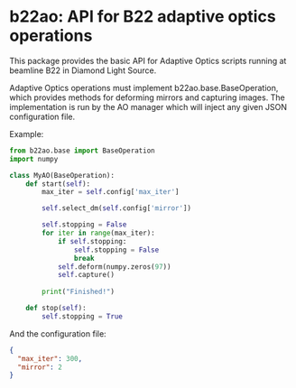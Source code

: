 # b22ao: API for B22 adaptive optics operations

This package provides the basic API for Adaptive Optics scripts running at beamline B22 in Diamond Light Source.

Adaptive Optics operations must implement b22ao.base.BaseOperation, which provides methods for deforming mirrors and
capturing images. The implementation is run by the AO manager which will inject any given JSON configuration file.

Example:
```python
from b22ao.base import BaseOperation
import numpy

class MyAO(BaseOperation):
    def start(self):
        max_iter = self.config['max_iter']

        self.select_dm(self.config['mirror'])

        self.stopping = False
        for iter in range(max_iter):
            if self.stopping:
                self.stopping = False
                break
            self.deform(numpy.zeros(97))
            self.capture()
    
        print("Finished!")

    def stop(self):
        self.stopping = True
```
And the configuration file:
```json
{
  "max_iter": 300,
  "mirror": 2
}
```

